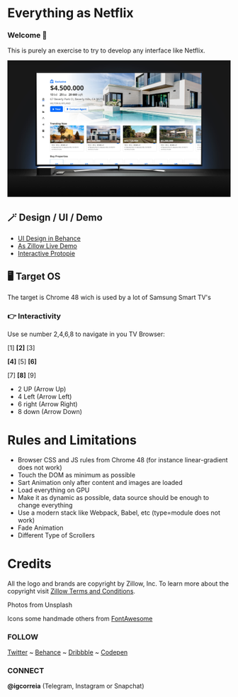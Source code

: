 # Everything as Netflix

### Welcome 👋

This is purely an exercise to try to develop any interface like Netflix.

![Dynamic](/src/images/git_cover.png)

## 🪄 Design / UI / Demo

- [UI Design in Behance](https://www.behance.net/gallery/113430881/What-if-Zillow-was-Netflix)
- [As Zillow Live Demo](https://zillow-demo.igcorreia.com/)
- [Interactive Protopie](https://cloud.protopie.io/p/0b943b0f92/2?ui=false&mockup=false&touchHint=true&scaleToFit=true&cursorType=touch)

## 🖥️ Target OS

The target is Chrome 48 wich is used by a lot of Samsung Smart TV's

### 👉 Interactivity

Use se number 2,4,6,8 to navigate in you TV Browser:

[1] **[2]** [3]

**[4]** [5] **[6]**

[7] **[8]** [9]

- 2 UP (Arrow Up)
- 4 Left (Arrow Left)
- 6 right (Arrow Right)
- 8 down (Arrow Down)

# Rules and Limitations

- Browser CSS and JS rules from Chrome 48 (for instance linear-gradient does not work)
- Touch the DOM as minimum as possible
- Sart Animation only after content and images are loaded
- Load everything on GPU
- Make it as dynamic as possible, data source should be enough to change everything
- Use a modern stack like Webpack, Babel, etc (type=module does not work)
- Fade Animation
- Different Type of Scrollers

# Credits

​​​​​​​All the logo and brands are copyright by Zillow, Inc. To learn more about the copyright visit [Zillow Terms and Conditions](https://www.zillowgroup.com/terms-of-use/).

Photos from Unsplash

Icons some handmade others from [FontAwesome](https://fontawesome.com/)

### FOLLOW

[Twitter](https://www.twitter.com/igcorreia) ~ [Behance](https://www.behance.net/igcorreia) ~ [Dribbble](https://www.dribbble.com/igcorreia) ~ [Codepen](https://www.codepen.com/igcorreia)

### CONNECT

**@igcorreia** (Telegram, Instagram or Snapchat)
